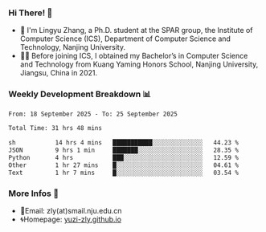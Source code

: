 ### Hi There! 👋 
- 🐳 I'm Lingyu Zhang, a Ph.D. student at the SPAR group, the Institute of Computer Science (ICS), Department of Computer Science and Technology, Nanjing University.
- 🧑‍🎓 Before joining ICS, I obtained my Bachelor’s in Computer Science and Technology from Kuang Yaming Honors School, Nanjing University, Jiangsu, China in 2021.

### Weekly Development Breakdown :bar_chart:

<!--START_SECTION:waka-->

```txt
From: 18 September 2025 - To: 25 September 2025

Total Time: 31 hrs 48 mins

sh           14 hrs 4 mins   ███████████░░░░░░░░░░░░░░   44.23 %
JSON         9 hrs 1 min     ███████░░░░░░░░░░░░░░░░░░   28.35 %
Python       4 hrs           ███░░░░░░░░░░░░░░░░░░░░░░   12.59 %
Other        1 hr 27 mins    █░░░░░░░░░░░░░░░░░░░░░░░░   04.61 %
Text         1 hr 7 mins     █░░░░░░░░░░░░░░░░░░░░░░░░   03.54 %
```

<!--END_SECTION:waka-->

<!--
### Github Contributions :octocat:

![](https://raw.githubusercontent.com/yuzi-zly/yuzi-zly/output/github-contribution-grid-snake.svg)              
-->

### More Infos 📖

- 📧Email: zly(at)smail.nju.edu.cn
- 🌀Homepage: [yuzi-zly.github.io](https://yuzi-zly.github.io/)

